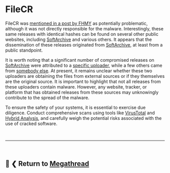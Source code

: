 # FileCR

FileCR was [mentioned in a post by FHMY](https://www.reddit.com/r/FREEMEDIAHECKYEAH/comments/15qfjh8/we_removed_filecr_as_we_found_malware/) as potentially problematic, although it was not directly responsible for the malware. Interestingly, these same releases with identical hashes can be found on several other public websites, including [SoftArchive](https://softarchive.is) and various others. It appears that the dissemination of these releases originated from [SoftArchive](https://softarchive.is), at least from a public standpoint.

It is worth noting that a significant number of compromised releases on [SoftArchive](https://softarchive.is) were attributed to a [specific uploader](https://softarchive.is/blogs/turr21/), while a few others came from [somebody else](https://softarchive.is/blogs/tolyan76/). At present, it remains unclear whether these two uploaders are obtaining the files from external sources or if they themselves are the original source. It is important to highlight that not all releases from these uploaders contain malware. However, any website, tracker, or platform that has obtained releases from these sources may unknowingly contribute to the spread of the malware.

To ensure the safety of your systems, it is essential to exercise due diligence. Conduct comprehensive scans using tools like [VirusTotal](https://www.virustotal.com/gui/home/upload) and [Hybrid Analysis](https://hybrid-analysis.com/), and carefully weigh the potential risks associated with the use of cracked software.

&nbsp;

---

&nbsp;

📜 ❮ Return to [**Megathread**](https://rentry.co/megathread)
---